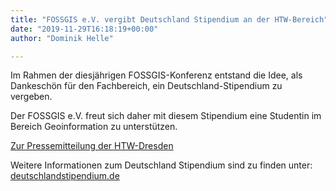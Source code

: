 ```yaml
---
title: "FOSSGIS e.V. vergibt Deutschland Stipendium an der HTW-Bereich"
date: "2019-11-29T16:18:19+00:00"
author: "Dominik Helle"

---
```

<p>Im Rahmen der diesjährigen FOSSGIS-Konferenz entstand die Idee, als Dankeschön für den Fachbereich, ein Deutschland-Stipendium zu vergeben.</p>

<p>Der FOSSGIS e.V. freut sich daher mit diesem Stipendium eine Studentin im Bereich Geoinformation zu unterstützen.</p>

<p><a href="https://www.htw-dresden.de/hochschule/fakultaeten/geoinformation/newsdetails?tx_news_pi1%5Baction%5D=detail&tx_news_pi1%5Bcontroller%5D=News&tx_news_pi1%5Bnews%5D=330&cHash=a1b0aeda1802aeb37c2b0c784c5378b2">Zur Pressemitteilung der HTW-Dresden</a></p>

<p>Weitere Informationen zum Deutschland Stipendium sind zu finden unter: <a href="https://www.deutschlandstipendium.de/">deutschlandstipendium.de</a></p>